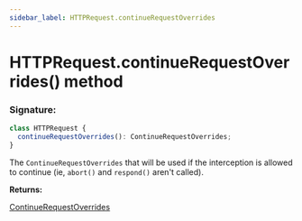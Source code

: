 ```yaml
---
sidebar_label: HTTPRequest.continueRequestOverrides
---
```


# HTTPRequest.continueRequestOverrides() method

### Signature:

```typescript
class HTTPRequest {
  continueRequestOverrides(): ContinueRequestOverrides;
}
```

The `ContinueRequestOverrides` that will be used if the interception is allowed to continue (ie, `abort()` and `respond()` aren't called).

**Returns:**

[ContinueRequestOverrides](./puppeteer.continuerequestoverrides.md)
